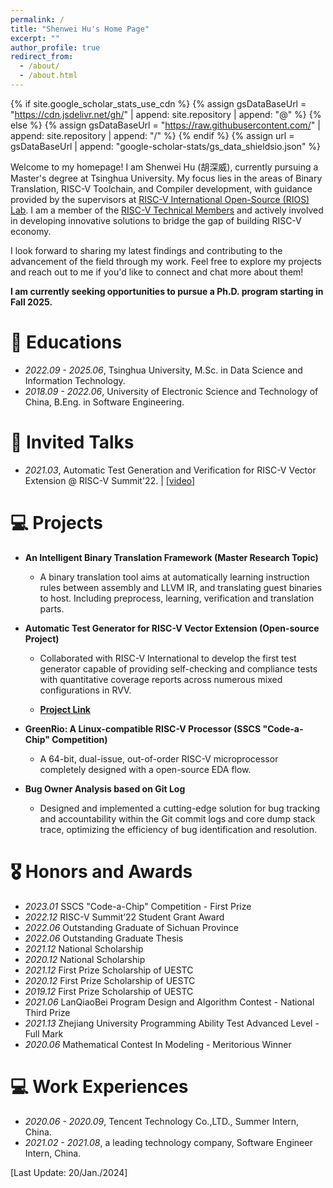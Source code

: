 ```yaml
---
permalink: /
title: "Shenwei Hu's Home Page"
excerpt: ""
author_profile: true
redirect_from: 
  - /about/
  - /about.html
---
```


{% if site.google_scholar_stats_use_cdn %}
{% assign gsDataBaseUrl = "https://cdn.jsdelivr.net/gh/" | append: site.repository | append: "@" %}
{% else %}
{% assign gsDataBaseUrl = "https://raw.githubusercontent.com/" | append: site.repository | append: "/" %}
{% endif %}
{% assign url = gsDataBaseUrl | append: "google-scholar-stats/gs_data_shieldsio.json" %}

<span class='anchor' id='about-me'></span>

Welcome to my homepage! I am Shenwei Hu (胡深威), currently pursuing a Master's degree at Tsinghua University. My focus lies in the areas of Binary Translation, RISC-V  Toolchain, and Compiler development, with guidance provided by the supervisors at <a href='https://www.rioslab.org/'>RISC-V International Open-Source (RIOS) Lab</a>. I am a member of the <a href="https://github.com/orgs/riscv-admin/teams/riscv-devpartner-partners">RISC-V Technical Members</a> and actively involved in developing innovative solutions to bridge the gap of building RISC-V economy.

I look forward to sharing my latest findings and contributing to the advancement of the field through my work. Feel free to explore my projects and reach out to me if you'd like to connect and chat more about them!

**I am currently seeking opportunities to pursue a Ph.D. program starting in Fall 2025.** 

# 📖 Educations
- *2022.09 - 2025.06*, Tsinghua University, M.Sc. in Data Science and Information Technology. 
- *2018.09 - 2022.06*, University of Electronic Science and Technology of China, B.Eng. in Software Engineering. 

# 💬 Invited Talks
- *2021.03*, Automatic Test Generation and Verification for RISC-V Vector Extension @ RISC-V Summit'22.  \| [\[video\]](https://www.youtube.com/watch?v=7zKgAIhIHbk&pp=ygUJc2hlbndlaWh1)

<!-- # 🔥 News
- *2022.10*: &nbsp;🎉🎉 My proposal "Automatic Test Generator for RISC-V Vector Extension" has been accepted by RISC-V Summit'22!  -->

<!-- # 📝 Publications 

<div class='paper-box'><div class='paper-box-image'><div><div class="badge">CVPR 2016</div><img src='images/500x300.png' alt="sym" width="100%"></div></div>
<div class='paper-box-text' markdown="1">

[Deep Residual Learning for Image Recognition](https://openaccess.thecvf.com/content_cvpr_2016/papers/He_Deep_Residual_Learning_CVPR_2016_paper.pdf)

**Kaiming He**, Xiangyu Zhang, Shaoqing Ren, Jian Sun

[**Project**](https://scholar.google.com/citations?view_op=view_citation&hl=zh-CN&user=DhtAFkwAAAAJ&citation_for_view=DhtAFkwAAAAJ:ALROH1vI_8AC) <strong><span class='show_paper_citations' data='DhtAFkwAAAAJ:ALROH1vI_8AC'></span></strong>
- Lorem ipsum dolor sit amet, consectetur adipiscing elit. Vivamus ornare aliquet ipsum, ac tempus justo dapibus sit amet. 
</div>
</div>

- [Lorem ipsum dolor sit amet, consectetur adipiscing elit. Vivamus ornare aliquet ipsum, ac tempus justo dapibus sit amet](https://github.com), A, B, C, **CVPR 2020** -->


# 💻 Projects 

- **An Intelligent Binary Translation Framework (Master Research Topic)**

    - A binary translation tool aims at automatically learning instruction rules between assembly and LLVM IR, and translating guest binaries to host. Including preprocess, learning, verification and translation parts. 

- **Automatic Test Generator for RISC-V Vector Extension (Open-source Project)**

    - Collaborated with RISC-V International to develop the first test generator capable of providing self-checking and compliance tests with quantitative coverage reports across numerous mixed configurations in RVV.

    - [**Project Link**](https://github.com/hushenwei2000/rvv-atg) <strong><span class='show_paper_citations' data='DhtAFkwAAAAJ:ALROH1vI_8AC'></span></strong> 

- **GreenRio: A Linux-compatible RISC-V Processor (SSCS "Code-a-Chip" Competition)**

    - A 64-bit, dual-issue, out-of-order RISC-V microprocessor completely designed with a open-source EDA flow.

- **Bug Owner Analysis based on Git Log**

    - Designed and implemented a cutting-edge solution for bug tracking and accountability within the Git commit logs and core dump stack trace, optimizing the efficiency of bug identification and resolution. 


# 🎖 Honors and Awards
- *2023.01* SSCS "Code-a-Chip" Competition - First Prize 
- *2022.12* RISC-V Summit’22 Student Grant Award 
- *2022.06* Outstanding Graduate of Sichuan Province 
- *2022.06* Outstanding Graduate Thesis  
- *2021.12* National Scholarship 
- *2020.12* National Scholarship 
- *2021.12* First Prize Scholarship of UESTC 
- *2020.12* First Prize Scholarship of UESTC 
- *2019.12* First Prize Scholarship of UESTC 
- *2021.06* LanQiaoBei Program Design and Algorithm Contest - National Third Prize 
- *2021.13* Zhejiang University Programming Ability Test Advanced Level - Full Mark 
- *2020.06* Mathematical Contest In Modeling - Meritorious Winner



# 💻 Work Experiences
- *2020.06 - 2020.09*, Tencent Technology Co.,LTD., Summer Intern, China.
- *2021.02 - 2021.08*, a leading technology company, Software Engineer Intern, China.


[Last Update: 20/Jan./2024]
<br />
<br />
<br />
<br />
<br />
<br />
<br />
<br />
<br />
<br />
<br />
<br />
